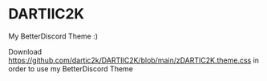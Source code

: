 # DARTIIC2K
My BetterDiscord Theme :)

Download  https://github.com/dartic2k/DARTIIC2K/blob/main/zDARTIC2K.theme.css  in order to use my BetterDiscord Theme
